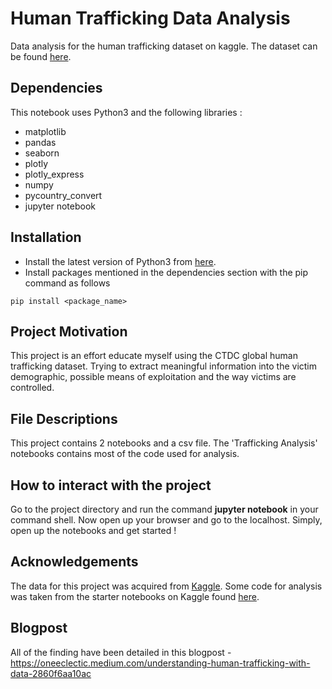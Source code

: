 # Human Trafficking Data Analysis 
Data analysis for the human trafficking dataset on kaggle. The dataset can be found [here](https://www.kaggle.com/andrewmvd/global-human-trafficking).

## Dependencies  
This notebook uses Python3 and the following libraries : 
- matplotlib 
- pandas 
- seaborn 
- plotly 
- plotly_express 
- numpy
- pycountry_convert
- jupyter notebook

## Installation
- Install the latest version of Python3 from [here](https://www.python.org/downloads/).
- Install packages mentioned in the dependencies section with the pip command as follows 
```
pip install <package_name>
```

## Project Motivation 
This project is an effort educate myself using the CTDC global human trafficking dataset. Trying to extract meaningful information into the victim demographic, possible means of exploitation and the way victims are controlled. 

## File Descriptions 
This project contains 2 notebooks and a csv file. The 'Trafficking Analysis' notebooks contains most of the code used for analysis. 

## How to interact with the project 
Go to the project directory and run the command **jupyter notebook** in your command shell. Now open up your browser and go to the localhost. Simply, open up the notebooks and get started !

## Acknowledgements 
The data for this project was acquired from [Kaggle](https://www.kaggle.com/andrewmvd/global-human-trafficking). Some code for analysis was taken from the starter notebooks on Kaggle found [here](https://www.kaggle.com/andrewmvd/global-human-trafficking/code).

## Blogpost 
All of the finding have been detailed in this blogpost - https://oneeclectic.medium.com/understanding-human-trafficking-with-data-2860f6aa10ac
